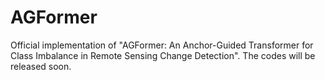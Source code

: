 # AGFormer
Official implementation of "AGFormer: An Anchor-Guided Transformer for Class Imbalance in Remote Sensing Change Detection". 
The codes will be released soon.
